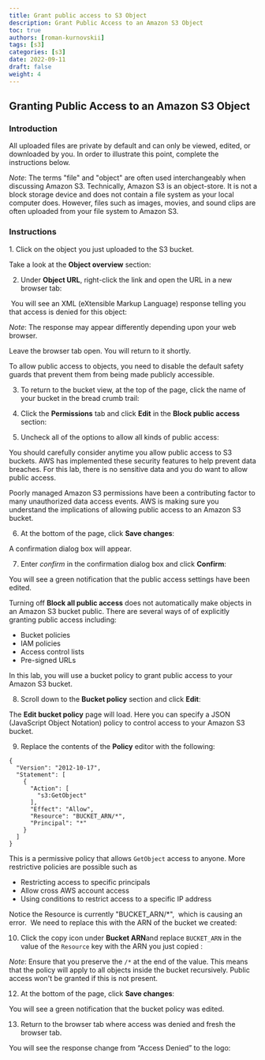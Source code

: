 ```yaml
---
title: Grant public access to S3 Object
description: Grant Public Access to an Amazon S3 Object
toc: true
authors: [roman-kurnovskii]
tags: [s3]
categories: [s3]
date: 2022-09-11
draft: false
weight: 4
---
```


## Granting Public Access to an Amazon S3 Object

### Introduction

All uploaded files are private by default and can only be viewed, edited, or downloaded by you. In order to illustrate this point, complete the instructions below.

_Note_: The terms "file" and "object" are often used interchangeably when discussing Amazon S3. Technically, Amazon S3 is an object-store. It is not a block storage device and does not contain a file system as your local computer does. However, files such as images, movies, and sound clips are often uploaded from your file system to Amazon S3.

### Instructions

1. Click on the object you just uploaded to the S3 bucket.

Take a look at the **Object overview** section:

2. Under **Object URL**, right-click the link and open the URL in a new browser tab:

 You will see an XML (eXtensible Markup Language) response telling you that access is denied for this object:

_Note_: The response may appear differently depending upon your web browser.

Leave the browser tab open. You will return to it shortly.

To allow public access to objects, you need to disable the default safety guards that prevent them from being made publicly accessible.

3. To return to the bucket view, at the top of the page, click the name of your bucket in the bread crumb trail:

4. Click the **Permissions** tab and click **Edit** in the **Block public access** section:

5. Uncheck all of the options to allow all kinds of public access:

You should carefully consider anytime you allow public access to S3 buckets. AWS has implemented these security features to help prevent data breaches. For this lab, there is no sensitive data and you do want to allow public access.

Poorly managed Amazon S3 permissions have been a contributing factor to many unauthorized data access events. AWS is making sure you understand the implications of allowing public access to an Amazon S3 bucket.

6. At the bottom of the page, click **Save changes**:

A confirmation dialog box will appear.

7. Enter _confirm_ in the confirmation dialog box and click **Confirm**:

You will see a green notification that the public access settings have been edited.

Turning off **Block all public access** does not automatically make objects in an Amazon S3 bucket public. There are several ways of of explicitly granting public access including:

* Bucket policies
* IAM policies
* Access control lists
* Pre-signed URLs

In this lab, you will use a bucket policy to grant public access to your Amazon S3 bucket.

8. Scroll down to the **Bucket policy** section and click **Edit**:

The **Edit bucket policy** page will load. Here you can specify a JSON (JavaScript Object Notation) policy to control access to your Amazon S3 bucket.

9. Replace the contents of the **Policy** editor with the following:

```
{
  "Version": "2012-10-17",
  "Statement": [
    {
      "Action": [
        "s3:GetObject"
      ],
      "Effect": "Allow",
      "Resource": "BUCKET_ARN/*",
      "Principal": "*"
    }
  ]
}
```

This is a permissive policy that allows `GetObject` access to anyone. More restrictive policies are possible such as

* Restricting access to specific principals
* Allow cross AWS account access
* Using conditions to restrict access to a specific IP address

Notice the Resource is currently "BUCKET_ARN/*",  which is causing an error.  We need to replace this with the ARN of the bucket we created:

10. Click the copy icon under **Bucket ARN**and replace `BUCKET_ARN` in the value of the `Resource` key with the ARN you just copied :

_Note_: Ensure that you preserve the `/*` at the end of the value. This means that the policy will apply to all objects inside the bucket recursively. Public access won't be granted if this is not present.

12. At the bottom of the page, click **Save changes**:

You will see a green notification that the bucket policy was edited.

13. Return to the browser tab where access was denied and fresh the browser tab.

You will see the response change from “Access Denied” to the logo:
